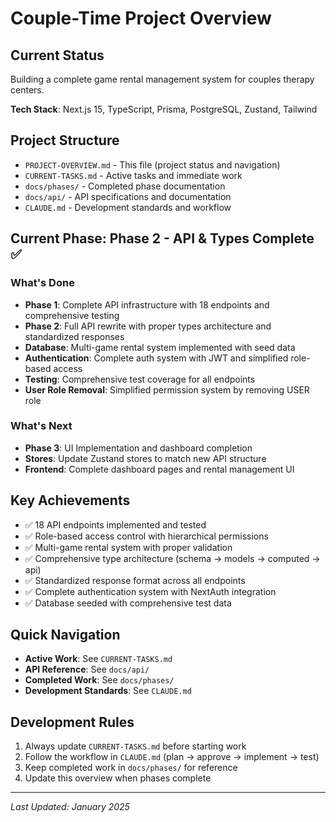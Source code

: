 # Couple-Time Project Overview

## Current Status
Building a complete game rental management system for couples therapy centers.

**Tech Stack**: Next.js 15, TypeScript, Prisma, PostgreSQL, Zustand, Tailwind

## Project Structure
- `PROJECT-OVERVIEW.md` - This file (project status and navigation)
- `CURRENT-TASKS.md` - Active tasks and immediate work
- `docs/phases/` - Completed phase documentation
- `docs/api/` - API specifications and documentation
- `CLAUDE.md` - Development standards and workflow

## Current Phase: Phase 2 - API & Types Complete ✅

### What's Done
- **Phase 1**: Complete API infrastructure with 18 endpoints and comprehensive testing
- **Phase 2**: Full API rewrite with proper types architecture and standardized responses
- **Database**: Multi-game rental system implemented with seed data
- **Authentication**: Complete auth system with JWT and simplified role-based access
- **Testing**: Comprehensive test coverage for all endpoints
- **User Role Removal**: Simplified permission system by removing USER role

### What's Next
- **Phase 3**: UI Implementation and dashboard completion
- **Stores**: Update Zustand stores to match new API structure
- **Frontend**: Complete dashboard pages and rental management UI

## Key Achievements
- ✅ 18 API endpoints implemented and tested
- ✅ Role-based access control with hierarchical permissions
- ✅ Multi-game rental system with proper validation
- ✅ Comprehensive type architecture (schema → models → computed → api)
- ✅ Standardized response format across all endpoints
- ✅ Complete authentication system with NextAuth integration
- ✅ Database seeded with comprehensive test data

## Quick Navigation
- **Active Work**: See `CURRENT-TASKS.md`
- **API Reference**: See `docs/api/`
- **Completed Work**: See `docs/phases/`
- **Development Standards**: See `CLAUDE.md`

## Development Rules
1. Always update `CURRENT-TASKS.md` before starting work
2. Follow the workflow in `CLAUDE.md` (plan → approve → implement → test)
3. Keep completed work in `docs/phases/` for reference
4. Update this overview when phases complete

---
*Last Updated: January 2025*